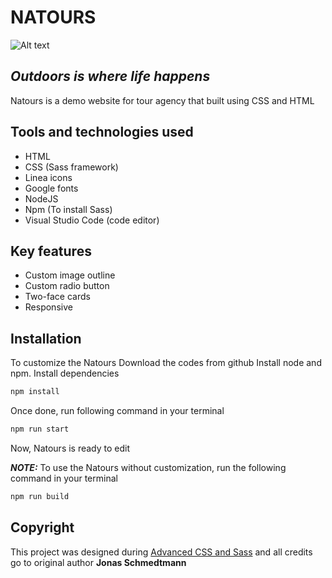 # NATOURS

![Alt text]("img/favicon.png")

## _Outdoors is where life happens_

Natours is a demo website for tour agency that built using CSS and HTML

## Tools and technologies used

- HTML
- CSS (Sass framework)
- Linea icons
- Google fonts
- NodeJS
- Npm (To install Sass)
- Visual Studio Code (code editor)

## Key features

- Custom image outline
- Custom radio button
- Two-face cards
- Responsive

## Installation

To customize the Natours Download the codes from github
Install node and npm.
Install dependencies

```sh
npm install
```

Once done, run following command in your terminal

```sh
npm run start
```

Now, Natours is ready to edit

**_NOTE:_** To use the Natours without customization, run the following command in your terminal

```sh
npm run build
```

## Copyright

This project was designed during [Advanced CSS and Sass](https://www.udemy.com/course/advanced-css-and-sass/) and all credits go to original author **Jonas Schmedtmann**
